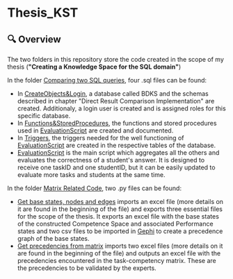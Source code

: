 # Thesis_KST

## 🔍 Overview

The two folders in this repository store the code created in the scope of my thesis (**"Creating a Knowledge Space for the SQL domain"**)

In the folder [Comparing two SQL queries](https://github.com/ajose98/Thesis_KST/tree/main/Comparing%20two%20SQL%20queries), four .sql files can be found:
- In [CreateObjects&Login](https://github.com/ajose98/Thesis_KST/blob/main/Comparing%20two%20SQL%20queries/CreateObjects%26Login.sql), a database called BDKS and the schemas described in chapter "Direct Result Comparison Implementation" are created. Additionaly, a login user is created and is assigned roles for this specific database.
- In [Functions&StoredProcedures](https://github.com/ajose98/Thesis_KST/blob/main/Comparing%20two%20SQL%20queries/Functions%26StoredProcedures.sql), the functions and stored procedures used in [EvaluationScript](https://github.com/ajose98/Thesis_KST/blob/main/Comparing%20two%20SQL%20queries/EvaluationScript.sql) are created and documented.
- In [Triggers](https://github.com/ajose98/Thesis_KST/blob/main/Comparing%20two%20SQL%20queries/Triggers.sql), the triggers needed for the well functioning of [EvaluationScript](https://github.com/ajose98/Thesis_KST/blob/main/Comparing%20two%20SQL%20queries/EvaluationScript.sql) are created in the respective tables of the database.
- [EvaluationScript](https://github.com/ajose98/Thesis_KST/blob/main/Comparing%20two%20SQL%20queries/EvaluationScript.sql) is the main script which aggregates all the others and evaluates the correctness of a student's answer. It is designed to receive one taskID and one studentID, but it can be easily updated to evaluate more tasks and students at the same time.


In the folder [Matrix Related Code](https://github.com/ajose98/Thesis_KST/tree/main/Matrix%20Related%20Code), two .py files can be found:
- [Get base states, nodes and edges](https://github.com/ajose98/Thesis_KST/blob/main/Matrix%20Related%20Code/Get%20base%20states%2C%20nodes%20and%20edges.py) imports an excel file (more details on it are found in the beginning of the file) and exports three essential files for the scope of the thesis. It exports an excel file with the base states of the constructed Competence Space and associated Performance states and two csv files to be imported in [Gephi](https://gephi.org/) to create a precedence graph of the base states.
- [Get precedencies from matrix](https://github.com/ajose98/Thesis_KST/blob/main/Matrix%20Related%20Code/Get%20precedencies%20from%20matrix.py) imports two excel files (more details on it are found in the beginning of the file) and outputs an excel file with the precedencies encountered in the task-competency matrix. These are the precedencies to be validated by the experts.
